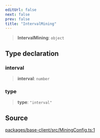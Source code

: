 ```yaml
---
editUrl: false
next: false
prev: false
title: "IntervalMining"
---
```


> **IntervalMining**: `object`

## Type declaration

### interval

> **interval**: `number`

### type

> **type**: `"interval"`

## Source

[packages/base-client/src/MiningConfig.ts:1](https://github.com/evmts/tevm-monorepo/blob/main/packages/base-client/src/MiningConfig.ts#L1)

